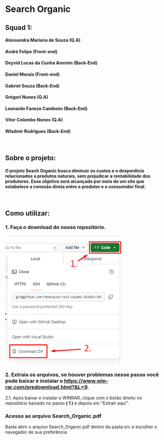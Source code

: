 # Search Organic

## Squad 1:

#### Alessandra Mariana de Souza (Q.A)

#### André Felipe (Front-end)

#### Deyvid Lucas da Cunha Amroim (Back-End)

#### Daniel Morais (Front-end)

#### Gabriel Souza (Back-End)

#### Grégori Nunes (Q.A)

#### Leonardo Faneze Camboim (Back-End)

#### Vitor Colombo Nunes (Q.A)

#### Wladmir Rodrigues (Back-End)

<br />

## Sobre o projeto:

#### O projeto Seach Organic busca diminuir os custos e o desperdício relacionados a produtos naturais, sem prejudicar a rentabilidade dos produtores. Esse objetivo será alcançado por meio de um site que estabelece a conexão direta entre o produtor e o consumidor final.

<br />

## Como utilizar:

### 1. Faça o download do nosso repositório.

<img src="./assets/Como-baixar.png" style="display: block; margin-bottom: 1rem; margin-top: 0.5rem;">

### 2. Extraia os arquivos, se houver problemas nesse passo você pode baixar e instalar o https://www.win-rar.com/predownload.html?&L=9.

2.1. Após baixar e instalar o WINRAR, clique com o botão direito no repositório baixado no passo <strong>( 1 )</strong> e depois em "Extrair aqui".

### Acesso ao arquivo Search_Organic.pdf

Basta abrir o arquivo Search_Organic.pdf dentro da pasta src e escolher o navegador de sua preferência.
